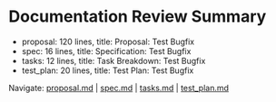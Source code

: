 # Documentation Review Summary

- proposal: 120 lines, title: Proposal: Test Bugfix
- spec: 16 lines, title: Specification: Test Bugfix
- tasks: 12 lines, title: Task Breakdown: Test Bugfix
- test_plan: 20 lines, title: Test Plan: Test Bugfix

Navigate: [proposal.md](./proposal.md) | [spec.md](./spec.md) | [tasks.md](./tasks.md) | [test_plan.md](./test_plan.md)
